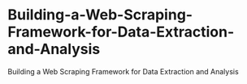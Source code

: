 # Building-a-Web-Scraping-Framework-for-Data-Extraction-and-Analysis
Building a Web Scraping Framework for Data Extraction and Analysis
